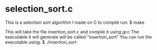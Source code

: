 # selection_sort.c
This is a selection sort algorithm I made on C
to compile run:
$ make

This will take the file insertion_sort.c and compile it using gcc
The executable it will generate will be called "insertion_sort"
You can run the executable using:
$ ./insertion_sort
